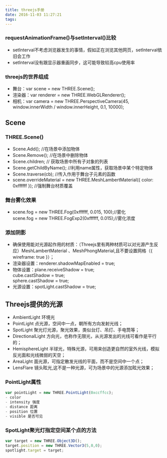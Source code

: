 ```yaml
---
title: threejs手册
date: 2016-11-03 11:27:21
tags:
---
```


### requestAnimationFrame()与setInterval()比较
- setInterval不考虑浏览器发生的事情，假如正在浏览其他网页，setInterval依旧会工作
- setInterval没有跟显示器重画同步，这可能导致较高cpu使用率

### threejs的世界组成
- 舞台：var scene = new THREE.Scene();
- 渲染器：var renderer = new THREE.WebGLRenderer();
- 相机：var camera = new THREE.PerspectiveCamera(45, window.innerWidth / window.innerHeight, 0.1, 10000);

## Scene

### THREE.Scene()
- Scene.Add(); //在场景中添加物体
- Scene.Remove(); //在场景中删除物体
- Scene.children; // 获取场景中所有子对象的列表
- Scene.getChildByName(); //利用name属性，获取场景中某个特定物体
- Scene.traverse(cb); //传入作用于舞台子元素的函数
- scene.overrideMaterial = new THREE.MeshLambertMaterial({ color: 0xffffff }); //强制舞台材质覆盖

### 舞台雾化效果
- scene.fog = new THREE.Fog(0xffffff, 0.015, 100);//雾化  
  scene.fog = new THREE.FogExp2(0xffffff, 0.015);//雾化浓度
  
### 添加阴影
- 确保使用能对光源起作用的材质：（Threejs里有两种材质可以对光源产生反应）MeshLambertMaterial 、MeshPhongMaterial,且不要设置网格（{ wireframe: true }）；
- 渲染器设置：renderer.shadowMapEnabled = true;
- 物体设置：plane.receiveShadow = true;  
  cube.castShadow = true;  
  sphere.castShadow = true;
- 光源设置：spotLight.castShadow = true;

## Threejs提供的光源

- AmbientLight 环境光  
- PointLight 点光源，空间中一点，朝所有方向发射光线；  
- SpotLight 聚光灯光源，聚光效果，类似台灯、吊灯、手电筒等；  
- DirectionalLight 方向光，也称作无限光，从光源发出的光线可看作是平行的；  
- HemisphereLight 半球光，特殊光源，可用来创造更自然的室外光线，模拟反光面和光线微弱的天空；  
- AreaLight 面光源，可指定散发光线的平面，而不是空间中一个点；  
- LensFlare 镜头眩光,这不是一种光源，可为场景中的光源添加眩光效果；  

### PointLight属性

```javascript
var pointLight = new THREE.PointLight(0xccffcc);
- color  
- intensity 强度  
- distance 距离  
- position 位置  
- visible 是否可见  
```

### SpotLight聚光灯指定空间某个点的方法
```javascript
var target = new THREE.Object3D();
target.position = new THREE.Vector3(5,0,0);
spotlight.target = target;
```
